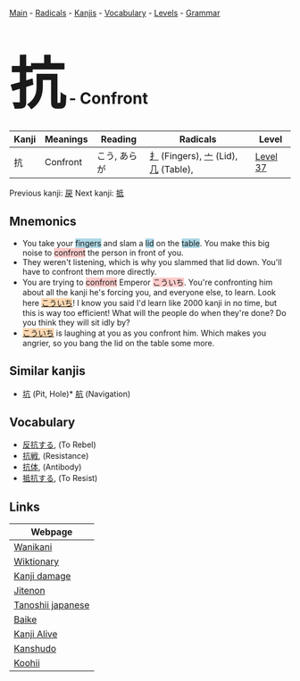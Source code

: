 <style> bigfont {font-size: 100px}</style>
[Main](../index.md) -
[Radicals](../radicals.md) -
[Kanjis](../kanjis.md) -
[Vocabulary](../vocabulary.md) -
[Levels](../levels.md) -
[Grammar](../grammar.md)
# <bigfont> 抗</bigfont> - Confront 

| Kanji | Meanings | Reading | Radicals | Level |
| --- | --- | --- | --- | --- |
| 抗 | Confront | こう, あらが | [扌](../radicals/扌.md) (Fingers), [亠](../radicals/亠.md) (Lid), [几](../radicals/几.md) (Table),  | [Level 37](../levels/wk_level37.md) |

Previous kanji: [戻](戻.md) Next kanji: [抵](抵.md) 

## Mnemonics
 * You take your <span style="background-color:#ADD8E6"> fingers</span> and slam a <span style="background-color:#ADD8E6"> lid</span> on the <span style="background-color:#ADD8E6"> table</span>. You make this big noise to <span style="background-color:#ffcccb"> confront</span> the person in front of you. 
* They weren't listening, which is why you slammed that lid down. You'll have to confront them more directly.
* You are trying to <span style="background-color:#ffcccb"> confront</span> Emperor <span style="background-color:#ffcccb"> こういち</span>. You're confronting him about all the kanji he's forcing you, and everyone else, to learn. Look here <span style="background-color:#fed8b1"> [こういち](https://jisho.org/search/こういち)</span>! I know you said I'd learn like 2000 kanji in no time, but this is way too efficient! What will the people do when they're done? Do you think they will sit idly by?
* <span style="background-color:#fed8b1"> [こういち](https://jisho.org/search/こういち)</span> is laughing at you as you confront him. Which makes you angrier, so you bang the lid on the table some more.


## Similar kanjis
 * [坑](坑.md) (Pit, Hole)* [航](航.md) (Navigation)


## Vocabulary
 * [反抗する](../vocabulary/抗.md), (To Rebel)
* [抗戦](../vocabulary/抗.md), (Resistance)
* [抗体](../vocabulary/抗.md), (Antibody)
* [抵抗する](../vocabulary/抗.md), (To Resist)



## Links 

| Webpage |
| --- |
| [Wanikani          ](https://www.wanikani.com/kanji/抗) |
| [Wiktionary        ](https://en.wiktionary.org/wiki/抗) |
| [Kanji damage      ](http://www.kanjidamage.com/kanji/search?utf8=✓&q=抗) |
| [Jitenon           ](https://jitenon.com/kanji/抗) |
| [Tanoshii japanese ](https://www.tanoshiijapanese.com/dictionary/kanji.cfm?k=抗) |
| [Baike             ](https://baike.baidu.com/item/抗) |
| [Kanji Alive       ](https://app.kanjialive.com/抗) |
| [Kanshudo          ](https://www.kanshudo.com/searchmn?q=抗) |
| [Koohii            ](https://kanji.koohii.com/study/kanji/抗) |
